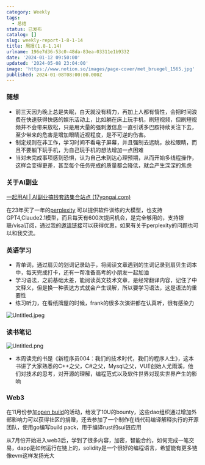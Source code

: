 ```yaml
---
category: Weekly
tags:
  - 总结
status: 已发布
catalog: []
slug: weekly-report-1-8-1-14
title: 周报(1.8-1.14)
urlname: 196e7d36-53c0-48da-83ea-03311e1b9332
date: '2024-01-12 09:50:00'
updated: '2024-05-08 23:04:00'
image: 'https://www.notion.so/images/page-cover/met_bruegel_1565.jpg'
published: 2024-01-08T08:00:00.000Z
---
```


### 随想

- 前三天因为晚上总是失眠，白天就没有精力，再加上人都有惰性，会把时间浪费在快速获得快感的娱乐活动上，比如躺在床上玩手机，刷短视频，但刷短视频并不会带来放松，只是用大量的强刺激信息一直引诱多巴胺持续关注下去，至少带来的危害是增加眼睛近视程度，是不可逆的伤害。
- 制定规则在非工作，学习时间不看电子屏幕，并且强制去远眺，放松眼睛，而且不要躺下玩手机，为自己玩手机的想法增加一点困难
- 当对未完成事项感到恐惧，认为自己未到达心理预期，从而开始多线程操作，这样会变得更差，甚至每个任务完成的质量都会降低，就会产生深深的焦虑

### 关于AI副业


[一起用AI | AI副业搞钱套路集合站点 (17yongai.com)](https://17yongai.com/)


在23年买了一年的[perplexity](https://www.perplexity.ai/) 可以提供软件训练的大模型，也支持GPT4,Claude2.1模型，而且每天有600次提问机会，是完全够用的，支持银联/visa订阅，通过我的[邀请链接](https://perplexity.ai/pro?referral_code=SGJ7X87B)可以获得优惠，如果有关于perplexity的问题也可以和我交流。


### 英语学习

- 背单词，通过扇贝的划词记录助手，将阅读文章遇到的生词记录到扇贝生词本中，每天完成打卡，还有一帮准备高考的小朋友一起加油
- 学习语法，之前基础太差，能阅读英文技术文章，是经常翻译内容，记住了中文释义，但是换一种表达方式就会产生误解，所以要学习语法，这是语法的重要性
- 练习听力，在看纸牌屋的时候，frank的很多次演讲都在认真听，很有感染力

![Untitled.jpeg](https://prod-files-secure.s3.us-west-2.amazonaws.com/5d24fe63-e567-4804-86f9-9fdc62e13082/c33f3733-be40-431e-a494-10399ac86f32/Untitled.jpeg?X-Amz-Algorithm=AWS4-HMAC-SHA256&X-Amz-Content-Sha256=UNSIGNED-PAYLOAD&X-Amz-Credential=ASIAZI2LB466RSXICYKZ%2F20250217%2Fus-west-2%2Fs3%2Faws4_request&X-Amz-Date=20250217T053849Z&X-Amz-Expires=3600&X-Amz-Security-Token=IQoJb3JpZ2luX2VjEEYaCXVzLXdlc3QtMiJHMEUCIC3ibV2a2bLC4APhr5jnHrqqfBPPLUdvjCb6vNFikYnbAiEAt26rWo9NDwP7XTHCIMC8%2FYGTIeU4yzDjZSLnT17wdHIq%2FwMIbxAAGgw2Mzc0MjMxODM4MDUiDJhHKf5mrY6ogD9KACrcA%2BMwHcIW6Lid51BXYUdaFHdH27Vfk%2BnKq0wuuvb884GtL34lyyO6VvCooNQs6qE62BN3FN6tDitSNP%2B9DbpRtLCLDWBn5g0KKZEhpJQslngPxuPzzuwdwo4S0JmFTZprtCbiNnJ7XtLQvcO6qtpFRY%2FvqupEwVcKqrWtzdrjlqJ9RZXACbJwlGB2%2BypPGLRgzypbsGalUB2I2WvskFAfhiA14DhP71yG0Ee5DzbFwXrvSM471c7t8nG2%2FTP%2F9cDZU%2FzP%2BYFBu9bwj1PBTlCTWY%2FTPL54DScs6INgRlWyS%2B6HxK6auuoL6xaFmJLFpjifL7nGLLhVX5LH5MXLZbpbTx0Weti%2B3fLIeBzpZAkLSyQjPQh7RaahR4n%2BT2%2F9glVIU5aharhF5iEaLvTjUNw1yafLkh%2F5U3VGYhdXDCUs86zecWQ8X1a%2FEpKpcFAQj0DJ3NAwaCURcTxgDDo6MTtNiCDwJuKjLQgo6%2F3%2Bx%2FU%2BQ2px%2FVxuUz01UGCJYIwUcVXQ8vffkT2DN7tFtN%2B%2FLsFMPRRD7c6KbFe47qX8oPUb0wAKxcCoLbd31xc0hYLRLnU1sidqIGp9DHBybW9BHTztPa9%2By9GAt2esXZ%2FLrxWrcuokm1K%2BDCi4Lg9Bhl6kMLmSy70GOqUBZ7709nnccYqJ5ny1dnUXb0jF3IQceSA58qY9wj7zttvXFzYXc%2BrBr51Y9M87wNDzlCqW0wp%2BoSn2s2P38Ir0B38u9sCquapqXtRkYsasMfLuR6YdBJEzxw0TYF7GT8PCJFWdshRdp9qQzfKo%2Bq%2FhrRvTlk4L4Nj7wrbtvp8JC8FM073M%2BmoQZe5X5suZ5DnfM%2FOekacCuZOgD9e8L1x78CdZNqLa&X-Amz-Signature=f3f50876481c4cfcc31510806204817b5c5fbfbd284937333f91a82f2b6e1f48&X-Amz-SignedHeaders=host&x-id=GetObject)


### 读书笔记


![Untitled.png](https://prod-files-secure.s3.us-west-2.amazonaws.com/5d24fe63-e567-4804-86f9-9fdc62e13082/96aa439a-1c95-4054-aa84-ef4e0c8eb5d1/Untitled.png?X-Amz-Algorithm=AWS4-HMAC-SHA256&X-Amz-Content-Sha256=UNSIGNED-PAYLOAD&X-Amz-Credential=ASIAZI2LB466RSXICYKZ%2F20250217%2Fus-west-2%2Fs3%2Faws4_request&X-Amz-Date=20250217T053849Z&X-Amz-Expires=3600&X-Amz-Security-Token=IQoJb3JpZ2luX2VjEEYaCXVzLXdlc3QtMiJHMEUCIC3ibV2a2bLC4APhr5jnHrqqfBPPLUdvjCb6vNFikYnbAiEAt26rWo9NDwP7XTHCIMC8%2FYGTIeU4yzDjZSLnT17wdHIq%2FwMIbxAAGgw2Mzc0MjMxODM4MDUiDJhHKf5mrY6ogD9KACrcA%2BMwHcIW6Lid51BXYUdaFHdH27Vfk%2BnKq0wuuvb884GtL34lyyO6VvCooNQs6qE62BN3FN6tDitSNP%2B9DbpRtLCLDWBn5g0KKZEhpJQslngPxuPzzuwdwo4S0JmFTZprtCbiNnJ7XtLQvcO6qtpFRY%2FvqupEwVcKqrWtzdrjlqJ9RZXACbJwlGB2%2BypPGLRgzypbsGalUB2I2WvskFAfhiA14DhP71yG0Ee5DzbFwXrvSM471c7t8nG2%2FTP%2F9cDZU%2FzP%2BYFBu9bwj1PBTlCTWY%2FTPL54DScs6INgRlWyS%2B6HxK6auuoL6xaFmJLFpjifL7nGLLhVX5LH5MXLZbpbTx0Weti%2B3fLIeBzpZAkLSyQjPQh7RaahR4n%2BT2%2F9glVIU5aharhF5iEaLvTjUNw1yafLkh%2F5U3VGYhdXDCUs86zecWQ8X1a%2FEpKpcFAQj0DJ3NAwaCURcTxgDDo6MTtNiCDwJuKjLQgo6%2F3%2Bx%2FU%2BQ2px%2FVxuUz01UGCJYIwUcVXQ8vffkT2DN7tFtN%2B%2FLsFMPRRD7c6KbFe47qX8oPUb0wAKxcCoLbd31xc0hYLRLnU1sidqIGp9DHBybW9BHTztPa9%2By9GAt2esXZ%2FLrxWrcuokm1K%2BDCi4Lg9Bhl6kMLmSy70GOqUBZ7709nnccYqJ5ny1dnUXb0jF3IQceSA58qY9wj7zttvXFzYXc%2BrBr51Y9M87wNDzlCqW0wp%2BoSn2s2P38Ir0B38u9sCquapqXtRkYsasMfLuR6YdBJEzxw0TYF7GT8PCJFWdshRdp9qQzfKo%2Bq%2FhrRvTlk4L4Nj7wrbtvp8JC8FM073M%2BmoQZe5X5suZ5DnfM%2FOekacCuZOgD9e8L1x78CdZNqLa&X-Amz-Signature=cbd8e850d2881bc220a1687bab585029b157c2f6d84a0976817e44b78bc7ded7&X-Amz-SignedHeaders=host&x-id=GetObject)

- 本周读完的书是《新程序员004：我们的技术时代，我们的程序人生》，这本书讲了大家熟悉的C++之父，C#之父，Mysql之父，VUE创始人尤雨溪，他们对技术的思考，对开源的理解，编程范式以及软件世界对现实世界产生的影响

### Web3


在11月份参加[open build](https://openbuild.xyz/learn/challenges)的活动，给发了10U的bounty，这些dao组织通过增加外部影响力可以获得社区的捐赠，还去参加了一个制作在线代码编译解释执行的开源团队，使用go编写build pack，用于编译rust的sui链应用


从7月份开始进入web3后，学到了很多内容，加密，智能合约，如何完成一笔交易，dapp是如何运行在链上的，solidity是一个很好的编程语言，希望能有更多链像evm这样发扬光大

